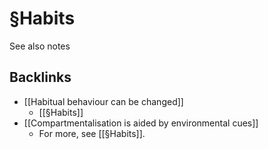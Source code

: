 # §Habits
See also notes

## Backlinks
* [[Habitual behaviour can be changed]]
	* [[§Habits]]
* [[Compartmentalisation is aided by environmental cues]]
	* For more, see [[§Habits]].

<!-- {BearID:A57ECC00-F157-4A86-92AB-9EF08D9D208E-3348-00000744EA8DFC59} -->

